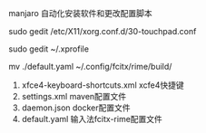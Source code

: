 manjaro 自动化安装软件和更改配置脚本

sudo gedit /etc/X11/xorg.conf.d/30-touchpad.conf

sudo gedit ~/.xprofile

mv ./default.yaml ~/.config/fcitx/rime/build/

1. xfce4-keyboard-shortcuts.xml xcfe4快捷键
1. settings.xml maven配置文件
1. daemon.json docker配置文件
1. default.yaml 输入法fcitx-rime配置文件